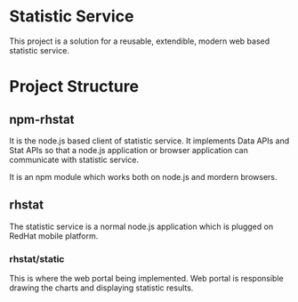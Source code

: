# Statistic Service

This project is a solution for a reusable, extendible, modern web based statistic service.

# Project Structure

## npm-rhstat

It is the node.js based client of statistic service. It implements Data APIs and Stat APIs so that a node.js application or browser application can communicate with statistic service.

It is an npm module which works both on node.js and mordern browsers.


## rhstat

The statistic service is a normal node.js application which is plugged on RedHat mobile platform.

### rhstat/static

This is where the web portal being implemented. Web portal is responsible drawing the charts and displaying statistic results. 
